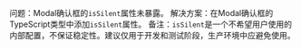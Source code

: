 问题：Modal确认框的`isSilent`属性未暴露。
解决方案：在Modal确认框的TypeScript类型中添加`isSilent`属性。
备注：`isSilent`是一个不希望用户使用的内部配置，不保证稳定性。建议仅用于开发和测试阶段，生产环境中应避免使用。
